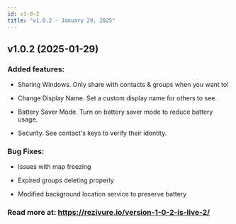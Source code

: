 ```yaml
---
id: v1-0-2
title: "v1.0.2 - January 29, 2025"
---
```


## v1.0.2 (2025-01-29)

### Added features:

- Sharing Windows. Only share with contacts & groups when you want to!

- Change Display Name. Set a custom display name for others to see.

- Battery Saver Mode. Turn on battery saver mode to reduce battery usage.

- Security. See contact's keys to verify their identity.


### Bug Fixes:

- Issues with map freezing

- Expired groups deleting properly

- Modified background location service to preserve battery


### Read more at: https://rezivure.io/version-1-0-2-is-live-2/